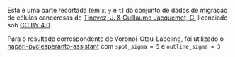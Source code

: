 Esta é uma parte recortada (em `x`, `y` e `t`) do conjunto de dados de migração de células cancerosas de [Tinevez, J. & Guillaume Jacquemet, G.](https://zenodo.org/record/5206107#.ZFthHnZBxPa) licenciado sob [CC BY 4.0](https://creativecommons.org/licenses/by/4.0/legalcode).

Para o resultado correspondente de Voronoi-Otsu-Labeling, foi utilizado o [napari-pyclesperanto-assistant](https://github.com/clEsperanto/napari_pyclesperanto_assistant) com `spot_sigma = 5` e `outline_sigma = 3`